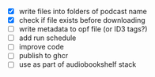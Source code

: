 - [x] write files into folders of podcast name 
- [x] check if file exists before downloading
- [ ] write metadata to opf file (or ID3 tags?)
- [ ] add run schedule
- [ ] improve code
- [ ] publish to ghcr
- [ ] use as part of audiobookshelf stack
